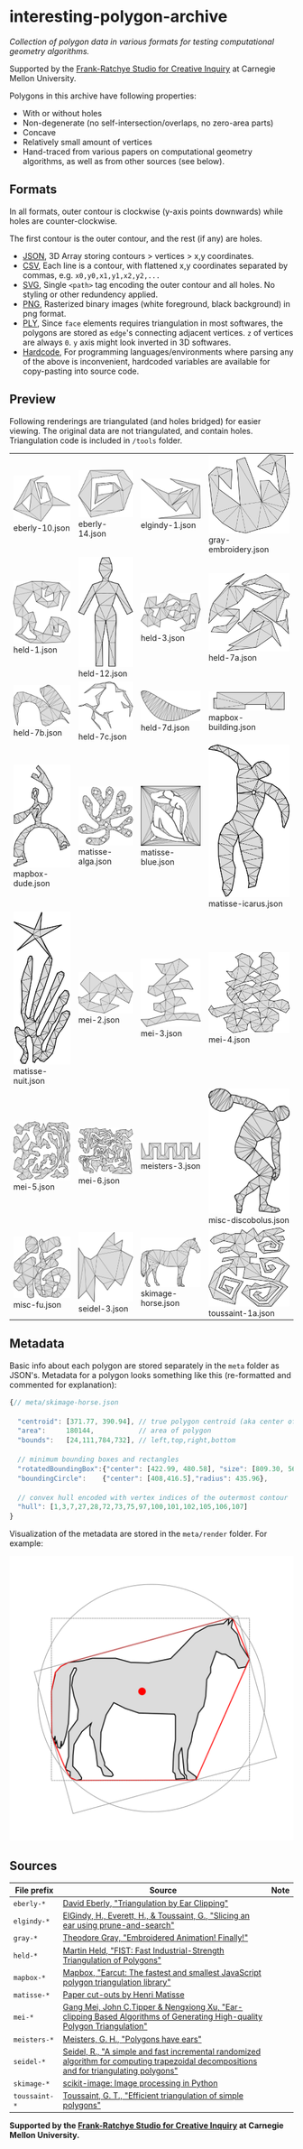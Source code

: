 # interesting-polygon-archive

*Collection of polygon data in various formats for testing computational geometry algorithms.*

Supported by the [Frank-Ratchye Studio for Creative Inquiry](http://studioforcreativeinquiry.org) at Carnegie Mellon University.

Polygons in this archive have following properties:

- With or without holes
- Non-degenerate (no self-intersection/overlaps, no zero-area parts)
- Concave
- Relatively small amount of vertices
- Hand-traced from various papers on computational geometry algorithms, as well as from other sources (see below).


## Formats

In all formats, outer contour is clockwise (y-axis points downwards) while holes are counter-clockwise.

The first contour is the outer contour, and the rest (if any) are holes.

- [JSON](json), 3D Array storing contours > vertices > x,y coordinates.
- [CSV](csv), Each line is a contour, with flattened x,y coordinates separated by commas, e.g. `x0,y0,x1,y1,x2,y2,...`
- [SVG](svg), Single `<path>` tag encoding the outer contour and all holes. No styling or other redundency applied.
- [PNG](png), Rasterized binary images (white foreground, black background) in png format.
- [PLY](ply), Since `face` elements requires triangulation in most softwares, the polygons are stored as `edge`'s connecting adjacent vertices. `z` of vertices are always `0`. `y` axis might look inverted in 3D softwares.
- [Hardcode](hardcode), For programming languages/environments where parsing any of the above is inconvenient, hardcoded variables are available for copy-pasting into source code.


## Preview

Following renderings are triangulated (and holes bridged) for easier viewing. The original data are not triangulated, and contain holes. Triangulation code is included in `/tools` folder.

|  |  |   |   |
|---|---|---|---|
| ![](render/eberly-10.svg) eberly-10.json | ![](render/eberly-14.svg) eberly-14.json | ![](render/elgindy-1.svg) elgindy-1.json | ![](render/gray-embroidery.svg) gray-embroidery.json |
| ![](render/held-1.svg) held-1.json | ![](render/held-12.svg) held-12.json | ![](render/held-3.svg) held-3.json | ![](render/held-7a.svg) held-7a.json |
| ![](render/held-7b.svg) held-7b.json | ![](render/held-7c.svg) held-7c.json | ![](render/held-7d.svg) held-7d.json | ![](render/mapbox-building.svg) mapbox-building.json |
| ![](render/mapbox-dude.svg) mapbox-dude.json | ![](render/matisse-alga.svg) matisse-alga.json | ![](render/matisse-blue.svg) matisse-blue.json | ![](render/matisse-icarus.svg) matisse-icarus.json |
| ![](render/matisse-nuit.svg) matisse-nuit.json | ![](render/mei-2.svg) mei-2.json | ![](render/mei-3.svg) mei-3.json | ![](render/mei-4.svg) mei-4.json |
| ![](render/mei-5.svg) mei-5.json | ![](render/mei-6.svg) mei-6.json | ![](render/meisters-3.svg) meisters-3.json | ![](render/misc-discobolus.svg) misc-discobolus.json |
| ![](render/misc-fu.svg) misc-fu.json | ![](render/seidel-3.svg) seidel-3.json | ![](render/skimage-horse.svg) skimage-horse.json | ![](render/toussaint-1a.svg) toussaint-1a.json |
 
 
## Metadata 

Basic info about each polygon are stored separately in the `meta` folder as JSON's. Metadata for a polygon looks something like this (re-formatted and commented for explanation):

```javascript
{// meta/skimage-horse.json

  "centroid": [371.77, 390.94], // true polygon centroid (aka center of mass)
  "area":     180144,           // area of polygon
  "bounds":   [24,111,784,732], // left,top,right,bottom

  // minimum bounding boxes and rectangles
  "rotatedBoundingBox":{"center": [422.99, 480.58], "size": [809.30, 563.60], "angle":-15.34},
  "boundingCircle":    {"center": [408,416.5],"radius": 435.96},

  // convex hull encoded with vertex indices of the outermost contour
  "hull": [1,3,7,27,28,72,73,75,97,100,101,102,105,106,107] 
}
``` 
Visualization of the metadata are stored in the `meta/render` folder. For example:

![](meta/render/skimage-horse.svg)

 
## Sources

| File prefix | Source | Note |
|---|---|---|
| `eberly-*` | [David Eberly, "Triangulation by Ear Clipping"](https://www.geometrictools.com/Documentation/TriangulationByEarClipping.pdf) | |
| `elgindy-*` | [ElGindy, H., Everett, H., & Toussaint, G., "Slicing an ear using prune-and-search"](https://www.sciencedirect.com/science/article/pii/016786559390141Y) | |
| `gray-*` | [Theodore Gray, "Embroidered Animation! Finally!"](http://home.theodoregray.com/stitchblog/2015/7/10/embroidered-animation-finally) | |
| `held-*` | [Martin Held, "FIST: Fast Industrial-Strength Triangulation of Polygons"](http://citeseerx.ist.psu.edu/viewdoc/download?doi=10.1.1.49.3013&rep=rep1&type=pdf) | |
| `mapbox-*` | [Mapbox, "Earcut: The fastest and smallest JavaScript polygon triangulation library"](https://github.com/mapbox/earcut) | |
| `matisse-*` | [Paper cut-outs by Henri Matisse](https://en.wikipedia.org/wiki/Henri_Matisse) | |
| `mei-*` | [Gang Mei, John C.Tipper & Nengxiong Xu, "Ear-clipping Based Algorithms of Generating High-quality Polygon Triangulation"](https://arxiv.org/pdf/1212.6038.pdf) | |
| `meisters-*` | [Meisters, G. H., "Polygons have ears"](https://digitalcommons.unl.edu/cgi/viewcontent.cgi?article=1053&context=mathfacpub) | |
| `seidel-*` | [Seidel, R., "A simple and fast incremental randomized algorithm for computing trapezoidal decompositions and for triangulating polygons"](https://www.cs.princeton.edu/courses/archive/fall05/cos528/handouts/A%20Simple%20and%20fast.pdf) | |
| `skimage-*` | [scikit-image: Image processing in Python](https://scikit-image.org/docs/stable/api/skimage.data.html) | |
| `toussaint-*` | [Toussaint, G. T., "Efficient triangulation of simple polygons"](http://asignatura.us.es/fgcitig/Articulos/14-Efficient%20Triangulation%20of%20Simple%20Polygons.pdf) | |


**Supported by the [Frank-Ratchye Studio for Creative Inquiry](http://studioforcreativeinquiry.org) at Carnegie Mellon University.** 